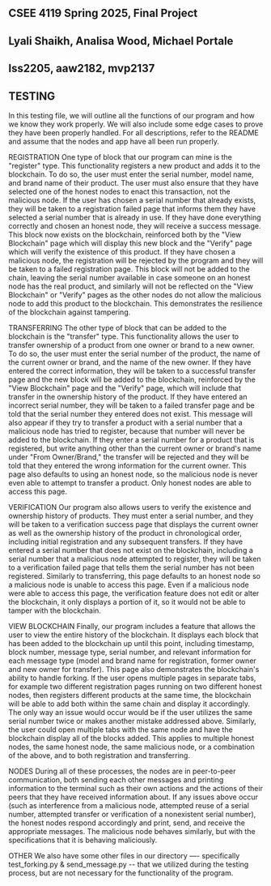 ## CSEE 4119 Spring 2025, Final Project
## Lyali Shaikh, Analisa Wood, Michael Portale
## lss2205, aaw2182, mvp2137
## TESTING

In this testing file, we will outline all the functions of our program and how we know they work properly. We will also include some edge cases to prove they have been properly handled. For all descriptions, refer to the README and assume that the nodes and app have all been run properly. 

REGISTRATION
One type of block that our program can mine is the "register" type. This functionality registers a new product and adds it to the blockchain. To do so, the user must enter the serial number, model name, and brand name of their product. The user must also ensure that they have selected one of the honest nodes to enact this transaction, not the malicious node. 
If the user has chosen a serial number that already exists, they will be taken to a registration failed page that informs them they have selected a serial number that is already in use. 
If they have done everything correctly and chosen an honest node, they will receive a success message. This block now exists on the blockchain, reinforced both by the "View Blockchain" page which will display this new block and the "Verify" page which will verify the existence of this product. 
If they have chosen a malicious node, the registration will be rejected by the program and they will be taken to a failed registration page. This block will not be added to the chain, leaving the serial number available in case someone on an honest node has the real product, and similarly will not be reflected on the "View Blockchain" or "Verify" pages as the other nodes do not allow the malicious node to add this product to the blockchain. This demonstrates the resilience of the blockchain against tampering. 

TRANSFERRING
The other type of block that can be added to the blockchain is the "transfer" type. This functionality allows the user to transfer ownership of a product from one owner or brand to a new owner. To do so, the user must enter the serial number of the product, the name of the current owner or brand, and the name of the new owner. 
If they have entered the correct information, they will be taken to a successful transfer page and the new block will be added to the blockchain, reinforced by the "View Blockchain" page and the "Verify" page, which will include that transfer in the ownership history of the product. 
If they have entered an incorrect serial number, they will be taken to a failed transfer page and be told that the serial number they entered does not exist. This message will also appear if they try to transfer a product with a serial number that a malicious node has tried to register, because that number will never be added to the blockchain.
If they enter a serial number for a product that is registered, but write anything other than the current owner or brand's name under "From Owner/Brand," the transfer will be rejected and they will be told that they entered the wrong information for the current owner. 
This page also defaults to using an honest node, so the malicious node is never even able to attempt to transfer a product. Only honest nodes are able to access this page. 

VERIFICATION
Our program also allows users to verify the existence and ownership history of products. They must enter a serial number, and they will be taken to a verification success page that displays the current owner as well as the ownership history of the product in chronological order, including initial registration and any subsequent transfers. 
If they have entered a serial number that does not exist on the blockchain, including a serial number that a malicious node attempted to register, they will be taken to a verification failed page that tells them the serial number has not been registered. 
Similarly to transferring, this page defaults to an honest node so a malicious node is unable to access this page. Even if a malicious node were able to access this page, the verification feature does not edit or alter the blockchain, it only displays a portion of it, so it would not be able to tamper with the blockchain. 

VIEW BLOCKCHAIN
Finally, our program includes a feature that allows the user to view the entire history of the blockchain. It displays each block that has been added to the blockchain up until this point, including timestamp, block number, message type, serial number, and relevant information for each message type (model and brand name for registration, former owner and new owner for transfer). 
This page also demonstrates the blockchain's ability to handle forking. If the user opens multiple pages in separate tabs, for example two different registration pages running on two different honest nodes, then registers different products at the same time, the blockchain will be able to add both within the same chain and display it accordingly. The only way an issue would occur would be if the user utilizes the same serial number twice or makes another mistake addressed above. Similarly, the user could open multiple tabs with the same node and have the blockchain display all of the blocks added. This applies to multiple honest nodes, the same honest node, the same malicious node, or a combination of the above, and to both registration and transferring. 

NODES
During all of these processes, the nodes are in peer-to-peer communication, both sending each other messages and printing information to the terminal such as their own actions and the actions of their peers that they have received information about. If any issues above occur (such as interference from a malicious node, attempted reuse of a serial number, attempted transfer or verification of a nonexistent serial number), the honest nodes respond accordingly and print, send, and receive the appropriate messages. The malicious node behaves similarly, but with the specifications that it is behaving maliciously. 

OTHER
We also have some other files in our directory —- specifically test_forking.py & send_message.py -- that we utilized during the testing process, but are not necessary for the functionality of the program. 